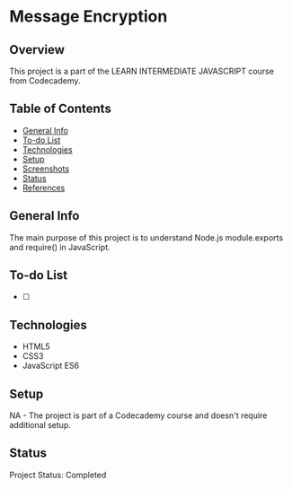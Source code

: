 # Message Encryption

## Overview

This project is a part of the LEARN INTERMEDIATE JAVASCRIPT course from Codecademy.

## Table of Contents

- [General Info](#general-info)
- [To-do List](#to-do-list)
- [Technologies](#technologies)
- [Setup](#setup)
- [Screenshots](#screenshots)
- [Status](#status)
- [References](#references)

## General Info

 The main purpose of this project is to understand Node.js module.exports and require() in JavaScript.

## To-do List

- [ ] 


## Technologies

- HTML5
- CSS3
- JavaScript ES6


## Setup

NA - The project is part of a Codecademy course and doesn't require additional setup.

## Status

Project Status: Completed
